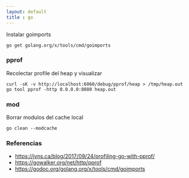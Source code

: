 ```yaml
---
layout: default
title : go
---
```


Instalar goimports

    go get golang.org/x/tools/cmd/goimports

### pprof

Recolectar profile del heap y visualizar

    curl -sK -v http://localhost:6060/debug/pprof/heap > /tmp/heap.out
    go tool pprof -http 0.0.0.0:8080 heap.out

### mod

Borrar modulos del cache local

    go clean --modcache

### Referencias

* https://jvns.ca/blog/2017/09/24/profiling-go-with-pprof/
* https://gowalker.org/net/http/pprof
* https://godoc.org/golang.org/x/tools/cmd/goimports
